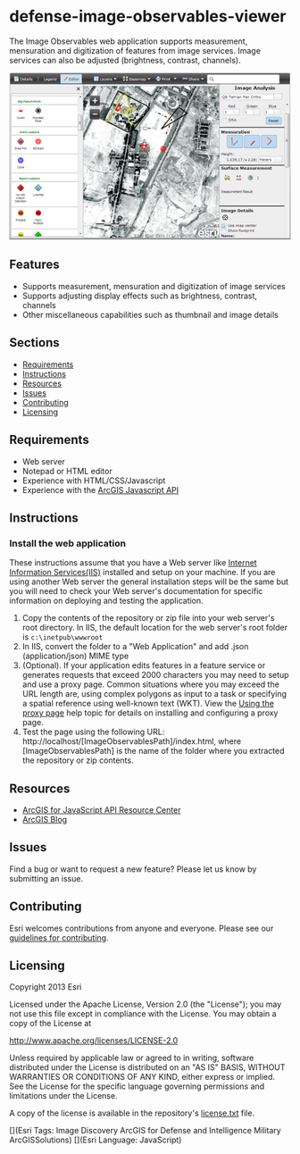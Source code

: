 defense-image-observables-viewer
================================

The Image Observables web application supports measurement, mensuration and digitization of features from image services.  Image services can also be adjusted (brightness, contrast, channels).


![App](ScreenShot.png)

## Features

* Supports measurement, mensuration and digitization of image services
* Supports adjusting display effects such as brightness, contrast, channels
* Other miscellaneous capabilities such as thumbnail and image details


## Sections

* [Requirements](#requirements)
* [Instructions](#instructions)
* [Resources](#resources)
* [Issues](#issues)
* [Contributing](#contributing)
* [Licensing](#licensing)

## Requirements

* Web server 
* Notepad or HTML editor
* Experience with HTML/CSS/Javascript
* Experience with the [ArcGIS Javascript API](http://links.esri.com/javascript)

## Instructions

### Install the web application

These instructions assume that you have a Web server like [Internet Information Services(IIS)](http://www.iis.net/) installed and setup on your machine. If you are using another Web server the general installation steps will be the same but you will need to check your Web server's documentation for specific information on deploying and testing the application.

1. Copy the contents of the repository or zip file into your web server's root directory. In IIS, the default location for the web server's root folder is `c:\inetpub\wwwroot`
2. In IIS, convert the folder to a "Web Application" and add .json (application/json) MIME type
3. (Optional). If your application edits features in a feature service or generates requests that exceed 2000 characters you may need to setup and use a proxy page. Common situations where you may exceed the URL length are, using complex polygons as input to a task or specifying a spatial reference using well-known text (WKT). View the [Using the proxy page](http://help.arcgis.com/en/webapi/javascript/arcgis/jshelp/#ags_proxy) help topic for details on installing and configuring a proxy page.
4. Test the page using the following URL: http://localhost/[ImageObservablesPath]/index.html, where [ImageObservablesPath] is the name of the folder where you extracted the repository or zip contents.

## Resources

* [ArcGIS for JavaScript API Resource Center](http://help.arcgis.com/en/webapi/javascript/arcgis/index.html)
* [ArcGIS Blog](http://blogs.esri.com/esri/arcgis/)

## Issues

Find a bug or want to request a new feature?  Please let us know by submitting an issue.

## Contributing

Esri welcomes contributions from anyone and everyone. Please see our [guidelines for contributing](https://github.com/esri/contributing).

## Licensing
Copyright 2013 Esri

Licensed under the Apache License, Version 2.0 (the "License");
you may not use this file except in compliance with the License.
You may obtain a copy of the License at

   http://www.apache.org/licenses/LICENSE-2.0

Unless required by applicable law or agreed to in writing, software
distributed under the License is distributed on an "AS IS" BASIS,
WITHOUT WARRANTIES OR CONDITIONS OF ANY KIND, either express or implied.
See the License for the specific language governing permissions and
limitations under the License.

A copy of the license is available in the repository's [license.txt](license.txt) file.

[](Esri Tags: Image Discovery ArcGIS for Defense and Intelligence Military ArcGISSolutions)
[](Esri Language: JavaScript)
